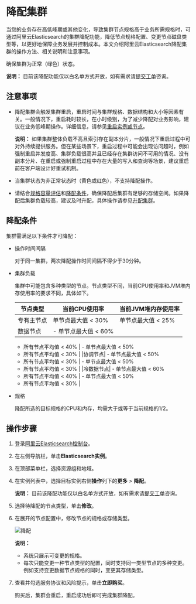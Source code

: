 # 降配集群

当您的业务存在高低峰期或其他变化，导致集群节点规格高于业务所需规格时，可通过阿里云Elasticsearch的集群降配功能，降低节点规格配置、变更节点磁盘类型等，以更好地保障业务发展并控制成本。本文介绍阿里云Elasticsearch降配集群的操作方法、相关说明和注意事项。

确保集群为正常（绿色）状态。

**说明：** 目前该降配功能仅以白名单方式开放，如有需求请[提交工单](https://selfservice.console.aliyun.com/ticket/createIndex)咨询。

## 注意事项

-   降配集群会触发集群重启，重启时间与集群规格、数据结构和大小等因素有关。一般情况下，重启耗时较长，在小时级别，为了减少降配对业务影响，建议在业务低峰期操作。详细信息，请参见[重启实例或节点](/cn.zh-CN/Elasticsearch/实例管理/重启实例或节点.md)。

    **说明：** 如果集群整体负载不高且索引存在副本分片，一般情况下重启过程中可对外持续提供服务。但在某些场景下，重启过程中可能会出现访问超时，例如强制重启并发度高、集群负载很高并且已经存在集群访问不可用的情况、没有副本分片、在重启或强制重启过程中存在大量的写入和查询等场景，建议重启前在客户端设计好重试机制。

-   当集群状态为非正常状态时（黄色或红色），不支持降配操作。
-   请结合[规格容量评估](/cn.zh-CN/Elasticsearch/快速入门/准备工作/规格容量评估.md)和[降配条件](#section_hmw_quu_exd)，确保降配后集群有足够的存储空间。如果降配后集群负载较高，建议及时升配，具体操作请参见[升配集群](/cn.zh-CN/Elasticsearch/升降配实例/升配集群.md)。

## 降配条件

集群需满足以下条件才可降配：

-   操作时间间隔

    对于同一集群，两次降配操作时间间隔不得少于30分钟。

-   集群负载

    集群中可能包含多种类型的节点。节点类型不同，当前CPU使用率和JVM堆内存使用率的要求不同，具体如下。

    |节点类型|当前CPU使用率|当前JVM堆内存使用率|
    |----|--------|-----------|
    |专有主节点|单节点最大值 < 30%|单节点最大值 < 25%|
    |数据节点|    -   单节点最大值 < 60%
    -   所有节点平均值 < 40%
|    -   单节点最大值 < 50%
    -   所有节点平均值 < 30% |
    |协调节点|    -   单节点最大值 < 50%
    -   所有节点平均值 < 30%
|    -   单节点最大值 < 50%
    -   所有节点平均值 < 30% |
    |冷数据节点|    -   单节点最大值 < 60%
    -   所有节点平均值 < 40%
|    -   单节点最大值 < 50%
    -   所有节点平均值 < 30% |

-   规格

    降配所选的目标规格的CPU和内存，均需大于或等于当前规格的1/2。


## 操作步骤

1.  登录[阿里云Elasticsearch控制台](https://elasticsearch.console.aliyun.com/#/home)。

2.  在左侧导航栏，单击**Elasticsearch实例**。

3.  在顶部菜单栏，选择资源组和地域。

4.  在实例列表中，选择目标实例右侧**操作**列下的**更多** \> **降配**。

    **说明：** 目前该降配功能仅以白名单方式开放，如有需求请[提交工单](https://selfservice.console.aliyun.com/ticket/createIndex)咨询。

5.  选择待降配的节点类型，单击**修改**。

6.  在展开的节点配置中，修改节点的规格或存储类型。

    ![降配](https://static-aliyun-doc.oss-accelerate.aliyuncs.com/assets/img/zh-CN/2768181161/p233265.png)

    **说明：**

    -   系统只展示可变更的规格。
    -   每次只能变更一种节点类型的配置，同时支持同一类型节点的多种变更。例如支持变更数据节点规格的同时，变更其存储类型。
7.  查看并勾选服务协议和风险提示，单击**立即购买**。

    购买后，集群会重启，重启成功后即可完成集群降配。


